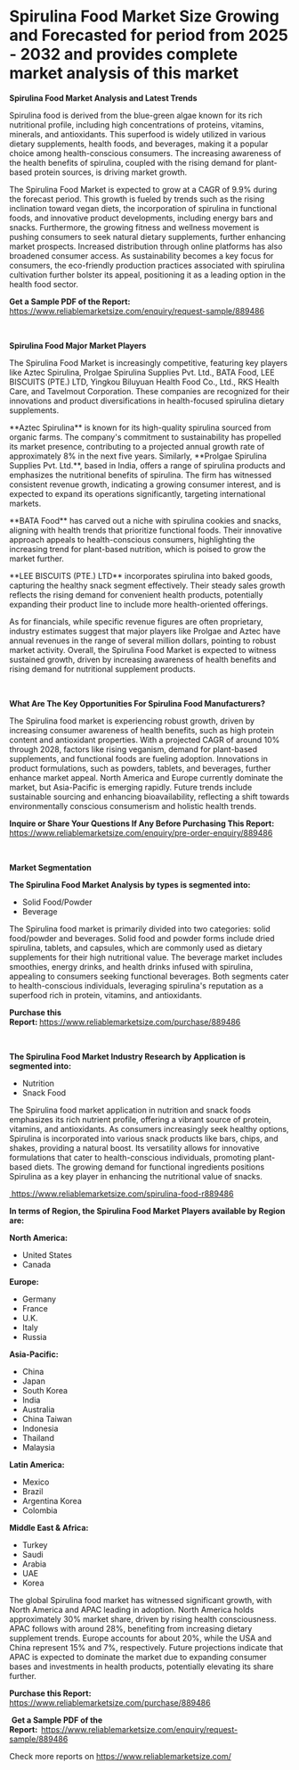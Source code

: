 <p><h1>Spirulina Food Market Size Growing and Forecasted for period from 2025 - 2032 and provides complete market analysis of this market</h1></p><p><strong>Spirulina Food Market Analysis and Latest Trends</strong></p>
<p><p>Spirulina food is derived from the blue-green algae known for its rich nutritional profile, including high concentrations of proteins, vitamins, minerals, and antioxidants. This superfood is widely utilized in various dietary supplements, health foods, and beverages, making it a popular choice among health-conscious consumers. The increasing awareness of the health benefits of spirulina, coupled with the rising demand for plant-based protein sources, is driving market growth.</p><p>The Spirulina Food Market is expected to grow at a CAGR of 9.9% during the forecast period. This growth is fueled by trends such as the rising inclination toward vegan diets, the incorporation of spirulina in functional foods, and innovative product developments, including energy bars and snacks. Furthermore, the growing fitness and wellness movement is pushing consumers to seek natural dietary supplements, further enhancing market prospects. Increased distribution through online platforms has also broadened consumer access. As sustainability becomes a key focus for consumers, the eco-friendly production practices associated with spirulina cultivation further bolster its appeal, positioning it as a leading option in the health food sector.</p></p>
<p><strong>Get a Sample PDF of the Report:&nbsp;</strong> <a href="https://www.reliablemarketsize.com/enquiry/request-sample/889486?utm_campaign=2289&utm_medium=2&utm_source=Github&utm_content=ia&utm_term=14022025&utm_id=spirulina-food">https://www.reliablemarketsize.com/enquiry/request-sample/889486</a></p>
<p>&nbsp;</p>
<p><strong>Spirulina Food Major Market Players</strong></p>
<p><p>The Spirulina Food Market is increasingly competitive, featuring key players like Aztec Spirulina, Prolgae Spirulina Supplies Pvt. Ltd., BATA Food, LEE BISCUITS (PTE.) LTD, Yingkou Biluyuan Health Food Co., Ltd., RKS Health Care, and Tavelmout Corporation. These companies are recognized for their innovations and product diversifications in health-focused spirulina dietary supplements.</p><p>**Aztec Spirulina** is known for its high-quality spirulina sourced from organic farms. The company's commitment to sustainability has propelled its market presence, contributing to a projected annual growth rate of approximately 8% in the next five years. Similarly, **Prolgae Spirulina Supplies Pvt. Ltd.**, based in India, offers a range of spirulina products and emphasizes the nutritional benefits of spirulina. The firm has witnessed consistent revenue growth, indicating a growing consumer interest, and is expected to expand its operations significantly, targeting international markets.</p><p>**BATA Food** has carved out a niche with spirulina cookies and snacks, aligning with health trends that prioritize functional foods. Their innovative approach appeals to health-conscious consumers, highlighting the increasing trend for plant-based nutrition, which is poised to grow the market further.</p><p>**LEE BISCUITS (PTE.) LTD** incorporates spirulina into baked goods, capturing the healthy snack segment effectively. Their steady sales growth reflects the rising demand for convenient health products, potentially expanding their product line to include more health-oriented offerings.</p><p>As for financials, while specific revenue figures are often proprietary, industry estimates suggest that major players like Prolgae and Aztec have annual revenues in the range of several million dollars, pointing to robust market activity. Overall, the Spirulina Food Market is expected to witness sustained growth, driven by increasing awareness of health benefits and rising demand for nutritional supplement products.</p></p>
<p>&nbsp;</p>
<p><strong>What Are The Key Opportunities For Spirulina Food Manufacturers?</strong></p>
<p><p>The Spirulina food market is experiencing robust growth, driven by increasing consumer awareness of health benefits, such as high protein content and antioxidant properties. With a projected CAGR of around 10% through 2028, factors like rising veganism, demand for plant-based supplements, and functional foods are fueling adoption. Innovations in product formulations, such as powders, tablets, and beverages, further enhance market appeal. North America and Europe currently dominate the market, but Asia-Pacific is emerging rapidly. Future trends include sustainable sourcing and enhancing bioavailability, reflecting a shift towards environmentally conscious consumerism and holistic health trends.</p></p>
<p><strong>Inquire or Share Your Questions If Any Before Purchasing This Report:</strong> <a href="https://www.reliablemarketsize.com/enquiry/pre-order-enquiry/889486?utm_campaign=2289&utm_medium=2&utm_source=Github&utm_content=ia&utm_term=14022025&utm_id=spirulina-food">https://www.reliablemarketsize.com/enquiry/pre-order-enquiry/889486</a></p>
<p>&nbsp;</p>
<p><strong>Market Segmentation</strong></p>
<p><strong>The Spirulina Food Market Analysis by types is segmented into:</strong></p>
<p><ul><li>Solid Food/Powder</li><li>Beverage</li></ul></p>
<p><p>The Spirulina food market is primarily divided into two categories: solid food/powder and beverages. Solid food and powder forms include dried spirulina, tablets, and capsules, which are commonly used as dietary supplements for their high nutritional value. The beverage market includes smoothies, energy drinks, and health drinks infused with spirulina, appealing to consumers seeking functional beverages. Both segments cater to health-conscious individuals, leveraging spirulina's reputation as a superfood rich in protein, vitamins, and antioxidants.</p></p>
<p><strong>Purchase this Report:&nbsp;</strong><a href="https://www.reliablemarketsize.com/purchase/889486?utm_campaign=2289&utm_medium=2&utm_source=Github&utm_content=ia&utm_term=14022025&utm_id=spirulina-food">https://www.reliablemarketsize.com/purchase/889486</a></p>
<p>&nbsp;</p>
<p><strong>The Spirulina Food Market Industry Research by Application is segmented into:</strong></p>
<p><ul><li>Nutrition</li><li>Snack Food</li></ul></p>
<p><p>The Spirulina food market application in nutrition and snack foods emphasizes its rich nutrient profile, offering a vibrant source of protein, vitamins, and antioxidants. As consumers increasingly seek healthy options, Spirulina is incorporated into various snack products like bars, chips, and shakes, providing a natural boost. Its versatility allows for innovative formulations that cater to health-conscious individuals, promoting plant-based diets. The growing demand for functional ingredients positions Spirulina as a key player in enhancing the nutritional value of snacks.</p></p>
<p><a href="https://www.reliablemarketsize.com/spirulina-food-r889486?utm_campaign=2289&utm_medium=2&utm_source=Github&utm_content=ia&utm_term=14022025&utm_id=spirulina-food">&nbsp;https://www.reliablemarketsize.com/spirulina-food-r889486</a></p>
<p><strong>In terms of Region, the Spirulina Food Market Players available by Region are:</strong></p>
<p>
    <p> <strong> North America: </strong>
        <ul>
            <li>United States</li>
            <li>Canada</li>
        </ul>
        </p> 
    <p> <strong> Europe: </strong>
        <ul>
            <li>Germany</li>
            <li>France</li>
            <li>U.K.</li>
            <li>Italy</li>
            <li>Russia</li>
        </ul>
        </p> 
    <p> <strong> Asia-Pacific: </strong>
        <ul>
            <li>China</li>
            <li>Japan</li>
            <li>South Korea</li>
            <li>India</li>
            <li>Australia</li>
            <li>China Taiwan</li>
            <li>Indonesia</li>
            <li>Thailand</li>
            <li>Malaysia</li>
        </ul>
        </p> 
    <p> <strong> Latin America: </strong>
        <ul>
            <li>Mexico</li>
            <li>Brazil</li>
            <li>Argentina Korea</li>
            <li>Colombia</li>
        </ul>
        </p> 
    <p> <strong> Middle East & Africa: </strong>
        <ul>
            <li>Turkey</li>
            <li>Saudi</li>
            <li>Arabia</li>
            <li>UAE</li>
            <li>Korea</li>
        </ul>
    </p>
    </p>
<p><p>The global Spirulina food market has witnessed significant growth, with North America and APAC leading in adoption. North America holds approximately 30% market share, driven by rising health consciousness. APAC follows with around 28%, benefiting from increasing dietary supplement trends. Europe accounts for about 20%, while the USA and China represent 15% and 7%, respectively. Future projections indicate that APAC is expected to dominate the market due to expanding consumer bases and investments in health products, potentially elevating its share further.</p></p>
<p><strong>Purchase this Report: </strong><a href="https://www.reliablemarketsize.com/purchase/889486?utm_campaign=2289&utm_medium=2&utm_source=Github&utm_content=ia&utm_term=14022025&utm_id=spirulina-food">https://www.reliablemarketsize.com/purchase/889486</a></p>
<p>&nbsp;<strong>Get a Sample PDF of the Report:&nbsp;&nbsp;</strong><a href="https://www.reliablemarketsize.com/enquiry/request-sample/889486?utm_campaign=2289&utm_medium=2&utm_source=Github&utm_content=ia&utm_term=14022025&utm_id=spirulina-food">https://www.reliablemarketsize.com/enquiry/request-sample/889486</a></p>
<p><strong></strong></p>
<p>Check more reports on <a href="https://www.reliablemarketsize.com/?utm_campaign=2289&utm_medium=2&utm_source=Github&utm_content=ia&utm_term=14022025&utm_id=spirulina-food">https://www.reliablemarketsize.com/</a></p>